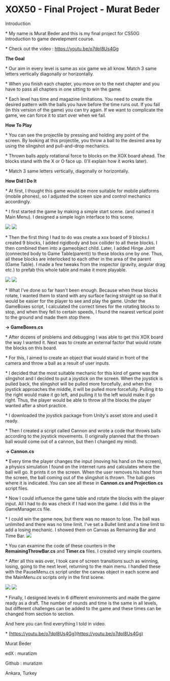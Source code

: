 # **XOX50 -  Final Project - Murat Beder**

Introduction

\* My name is Murat Beder and this is my final project for CS50G Introduction to game develepment course.

\* Check out the video : https://youtu.be/o7dpI8Us4Gg

**The Goal**

\* Our aim in every level is same as xox game we all know. Match 3 same letters vertically diagonally or horizontally.

\* When you finish each chapter, you move on to the next chapter and you have to pass all chapters in one sitting to win the game.

\* Each level has time and magazine limitations. You need to create the desired pattern with the balls you have before the time runs out. If you fail (in this version of the game) you can try again. If we want to complicate the game, we can force it to start over when we fail.

**How To Play**

\* You can see the projectile by pressing and holding any point of the screen. By looking at this projectile, you throw a ball to the desired area by using the slingshot and pull-and-drop mechanics.

\* Thrown balls apply rotational force to blocks on the XOX board ahead. The blocks stand with the X or O face up. (I'll explain how it works later).

\* Match 3 same letters vertically, diagonally or horizontally.

**How Did I Do It**

\* At first, I thought this game would be more suitable for mobile platforms (mobile phones), so I adjusted the screen size and control mechanics accordingly.

\* I first started the game by making a simple start scene. (and named it Main Menu). I designed a simple login interface to this scene.

![](RackMultipart20230219-1-7tsh86_html_7287df9ec09d3a58.png) ![](RackMultipart20230219-1-7tsh86_html_9177b642860770fa.png)

\* Then the first thing I had to do was create a xox board of 9 blocks.I created 9 blocks, I added rigidbody and box collider to all these blocks. I then combined them into a gameobject child. Later, I added Hinge Joint (connected body to Game Table(parent)) to these blocks one by one. Thus, all these blocks are interlocked to each other in the area of the parent (Game Table). I made a few tweaks from the inspector (gravity, angular drag etc.) to prefab this whole table and make it more playable.

![](RackMultipart20230219-1-7tsh86_html_bdf1d285ccbd7cd4.png) ![](RackMultipart20230219-1-7tsh86_html_2282e1aa6131a80.png)

\* What I've done so far hasn't been enough. Because when these blocks rotate, I wanted them to stand with any surface facing straight up so that it would be easier for the player to see and play the game. Under the GameBoxes script, I calculated the correct times for the rotating blocks to stop, and when they fell to certain speeds, I found the nearest vertical point to the ground and made them stop there.

**-\> GameBoxes.cs**

\* After dozens of problems and debugging I was able to get this XOX board the way I wanted it. Next was to create an external factor that would rotate the blocks on this board.

\* For this, I aimed to create an object that would stand in front of the camera and throw a ball as a result of user inputs.

\* I decided that the most suitable mechanic for this kind of game was the slingshot and I decided to put a joystick on the screen. When the joystick is pulled back, the slingshot will be pulled more forcefully, and when the joystick approaches the middle, it will be pulled more forcefully. Pulling it to the right would make it go left, and pulling it to the left would make it go right. Thus, the player would be able to throw all the blocks the player wanted after a short practice.

\* I downloaded the joystick package from Unity's asset store and used it ready.

\* Then I created a script called Cannon and wrote a code that throws balls according to the joystick movements. (I originally planned that the thrown ball would come out of a cannon, but then I changed my mind).

**-\> Cannon.cs**

**\*** Every time the player changes the input (moving his hand on the screen), a physics simulation I found on the internet runs and calculates where the ball will go. It prints it on the screen. When the user removes his hand from the screen, the ball coming out of the slingshot is thrown. The ball goes where it is indicated. You can see all these in **Cannon.cs and Projection.cs** script files.

\* Now I could influence the game table and rotate the blocks with the player input. All I had to do was check if I had won the game. I did this in the GameManager.cs file.

\* I could win the game now, but there was no reason to lose. The ball was unlimited and there was no time limit. I've set a Bullet limit and a time limit to add a losing mechanic. I showed them on Canvas as Remaining Bar and Time Bar. ![](RackMultipart20230219-1-7tsh86_html_aceb8c779d7f72f9.png)

\* You can examine the code of these counters in the **RemainingThrowBar.cs** and **Timer.cs** files. I created very simple counters.

\* After all this was over, I took care of screen transitions such as winning, losing, going to the next level, returning to the main menu. I handled these with the PauseMenu.cs script under the canvas object in each scene and the MainMenu.cs scripts only in the first scene.

![](RackMultipart20230219-1-7tsh86_html_29cca8660dbc2af4.png) ![](RackMultipart20230219-1-7tsh86_html_f91d5f6f4623cfaa.png)

\* Finally, I designed levels in 6 different environments and made the game ready as a draft. The number of rounds and time is the same in all levels, but different challenges can be added to the game and these times can be changed from section to section.

And here you can find everything I told in video.

\* [https://youtu.be/o7dpI8Us4Gg](https://youtu.be/o7dpI8Us4Gg)

Murat Beder 

edX : muratizm

Github : muratizm


Ankara, Turkey
